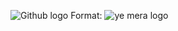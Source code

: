 ![Github logo](https://lawyerlearnsblockchain.com/wp-content/uploads/2019/01/GitHub-brave-hed-796x418.jpg)
Format: ![ye mera logo](https://lawyerlearnsblockchain.com/wp-content/uploads/2019/01/GitHub-brave-hed-796x418.jpg)
